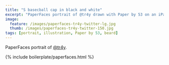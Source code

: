 ```yaml
---
title: "S basecball cap in black and white"
excerpt: "PaperFaces portrait of @tr4y drawn with Paper by 53 on an iPad."
image: 
  feature: /images/paperfaces-tr4y-twitter-lg.jpg
  thumb: /images/paperfaces-tr4y-twitter-150.jpg
tags: [portrait, illustration, Paper by 53, beard]
---
```


PaperFaces portrait of [@tr4y](http://twitter.com/tr4y).

{% include boilerplate/paperfaces.html %}